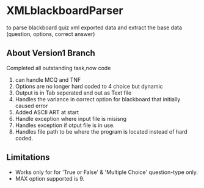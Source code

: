 # XMLblackboardParser
to parse blackboard quiz xml exported data and extract the base data (question, options, correct answer) 

## About Version1  Branch
Completed all outstanding task,now code
1. can handle MCQ and TNF
2. Options are no longer hard coded to 4 choice but dynamic
3. Output is in Tab seperated and out as Text file
4. Handles the variance in correct option for blackboard that initially caused error
5. Added ASCII ART at start
6. Handle exception where input file is misisng
7. Handles exception if otput file is in use.
8. Handles file path to be where the program is located instead of hard coded.

## Limitations
* Works only for for 'True or False' & 'Multiple Choice' question-type only.
* MAX option supported is 9. 

